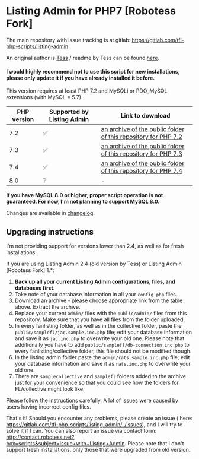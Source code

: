 # Listing Admin for PHP7 [Robotess Fork]

The main repository with issue tracking is at gitlab: https://gitlab.com/tfl-php-scripts/listing-admin

An original author is [Tess](http://scripts.wyngs.net) / readme by Tess can be found [here](readme.txt).

#### I would highly recommend not to use this script for new installations, please only update it if you have already installed it before.

This version requires at least PHP 7.2 and MySQLi or PDO_MySQL extensions (with MySQL = 5.7).

| PHP version | Supported by Listing Admin | Link to download |
|------------------------------------------|-------------------------|---------------------|
| 7.2 | :white_check_mark: |[an archive of the public folder of this repository for PHP 7.2](https://gitlab.com/tfl-php-scripts/listing-admin/-/jobs/artifacts/master/download?job=artifacts_php72)|
| 7.3 | :white_check_mark: |[an archive of the public folder of this repository for PHP 7.3](https://gitlab.com/tfl-php-scripts/listing-admin/-/jobs/artifacts/master/download?job=artifacts_php72)| 
| 7.4 | :white_check_mark: |[an archive of the public folder of this repository for PHP 7.4](https://gitlab.com/tfl-php-scripts/listing-admin/-/archive/master/listing-admin-master.zip?path=public)|
| 8.0 | :grey_question: |-|

**If you have MySQL 8.0 or higher, proper script operation is not guaranteed. For now, I'm not planning to support MySQL
8.0.**

Changes are available in [changelog](CHANGELOG.md).

## Upgrading instructions

I'm not providing support for versions lower than 2.4, as well as for fresh installations.

If you are using Listing Admin 2.4 (old version by Tess) or Listing Admin [Robotess Fork] 1.*:

1. **Back up all your current Listing Admin configurations, files, and databases first.**
2. Take note of your database information in all your `config.php` files.
3. Download an archive - please choose appropriate link from the table above. Extract the archive.
4. Replace your current `admin/` files with the `public/admin/` files from this repository. Make sure that you have all
   files from the folder uploaded.
5. In every fanlisting folder, as well as in the collective folder, paste the `public/samplefl/jac.sample.inc.php` file;
   edit your database information and save it as `jac.inc.php` to overwrite your old one. Please note that additionally
   you have to add `public/samplefl/db-connection.inc.php` to every fanlisting/collective folder, this file should not
   be modified though.
6. In the listing admin folder paste the `admin/rats.sample.inc.php` file; edit your database information and save it
   as `rats.inc.php` to overwrite your old one.
7. There are `samplecollective` and `samplefl` folders added to the archive just for your convenience so that you could
   see how the folders for FL/collective might look like.

Please follow the instructions carefully. A lot of issues were caused by users having incorrect config files.

That's it! Should you encounter any problems, please create an issue (
here: https://gitlab.com/tfl-php-scripts/listing-admin/-/issues), and I will try to solve it if I can. You can also
report an issue via contact form: http://contact.robotess.net?box=scripts&subject=Issue+with+Listing+Admin. Please note
that I don't support fresh installations, only those that were upgraded from old version.
